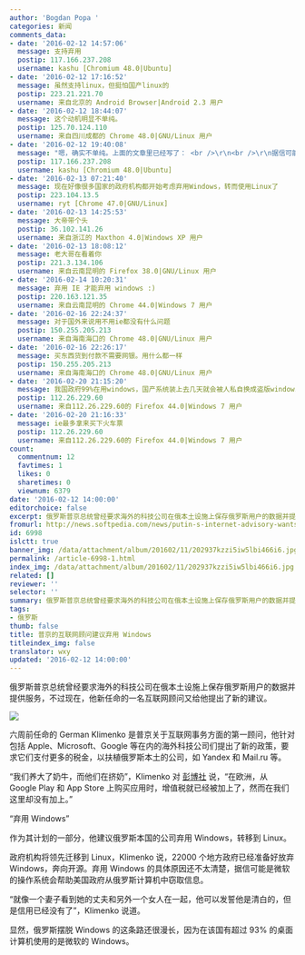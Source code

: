 ```yaml
---
author: 'Bogdan Popa '
categories: 新闻
comments_data:
- date: '2016-02-12 14:57:06'
  message: 支持弃用
  postip: 117.166.237.208
  username: kashu [Chromium 48.0|Ubuntu]
- date: '2016-02-12 17:16:52'
  message: 虽然支持linux，但挺怕国产linux的
  postip: 223.21.221.70
  username: 来自北京的 Android Browser|Android 2.3 用户
- date: '2016-02-12 18:44:07'
  message: 这个动机明显不单纯。
  postip: 125.70.124.110
  username: 来自四川成都的 Chrome 48.0|GNU/Linux 用户
- date: '2016-02-12 19:40:08'
  message: "嗯，确实不单纯。上面的文章里已经写了： <br />\r\n<br />\r\n据信可能是微软的操作系统会帮助美国政府从俄罗斯计算机中窃取信息。"
  postip: 117.166.237.208
  username: kashu [Chromium 48.0|Ubuntu]
- date: '2016-02-13 07:21:40'
  message: 现在好像很多国家的政府机构都开始考虑弃用Windows，转而使用Linux了
  postip: 223.104.13.5
  username: ryt [Chrome 47.0|GNU/Linux]
- date: '2016-02-13 14:25:53'
  message: 大帝带个头
  postip: 36.102.141.26
  username: 来自浙江的 Maxthon 4.0|Windows XP 用户
- date: '2016-02-13 18:08:12'
  message: 老大哥在看着你
  postip: 221.3.134.106
  username: 来自云南昆明的 Firefox 38.0|GNU/Linux 用户
- date: '2016-02-14 10:20:31'
  message: 弃用 IE 才能弃用 windows :)
  postip: 220.163.121.35
  username: 来自云南昆明的 Chrome 44.0|Windows 7 用户
- date: '2016-02-16 22:24:37'
  message: 对于国外来说用不用ie都没有什么问题
  postip: 150.255.205.213
  username: 来自海南海口的 Chrome 48.0|GNU/Linux 用户
- date: '2016-02-16 22:26:17'
  message: 买东西货到付款不需要网银。用什么都一样
  postip: 150.255.205.213
  username: 来自海南海口的 Chrome 48.0|GNU/Linux 用户
- date: '2016-02-20 21:15:20'
  message: 我国政府99%在用windows，国产系统装上去几天就会被人私自换成盗版windows。关键是99%的windows里面还有70%再用XP
  postip: 112.26.229.60
  username: 来自112.26.229.60的 Firefox 44.0|Windows 7 用户
- date: '2016-02-20 21:16:33'
  message: ie最多拿来买下火车票
  postip: 112.26.229.60
  username: 来自112.26.229.60的 Firefox 44.0|Windows 7 用户
count:
  commentnum: 12
  favtimes: 1
  likes: 0
  sharetimes: 0
  viewnum: 6379
date: '2016-02-12 14:00:00'
editorchoice: false
excerpt: 俄罗斯普京总统曾经要求海外的科技公司在俄本土设施上保存俄罗斯用户的数据并提供服务，不过现在，他新任命的一名互联网顾问又给他提出了新的建议。
fromurl: http://news.softpedia.com/news/putin-s-internet-advisory-wants-to-ban-windows-500198.shtml
id: 6998
islctt: true
banner_img: /data/attachment/album/201602/11/202937kzzi5iw5lbi466i6.jpg
permalink: /article-6998-1.html
index_img: /data/attachment/album/201602/11/202937kzzi5iw5lbi466i6.jpg.thumb.jpg
related: []
reviewer: ''
selector: ''
summary: 俄罗斯普京总统曾经要求海外的科技公司在俄本土设施上保存俄罗斯用户的数据并提供服务，不过现在，他新任命的一名互联网顾问又给他提出了新的建议。
tags:
- 俄罗斯
thumb: false
title: 普京的互联网顾问建议弃用 Windows
titleindex_img: false
translator: wxy
updated: '2016-02-12 14:00:00'
---
```


俄罗斯普京总统曾经要求海外的科技公司在俄本土设施上保存俄罗斯用户的数据并提供服务，不过现在，他新任命的一名互联网顾问又给他提出了新的建议。


![](/data/attachment/album/201602/11/202937kzzi5iw5lbi466i6.jpg)


六周前任命的 German Klimenko 是普京关于互联网事务方面的第一顾问，他针对包括 Apple、Microsoft、Google 等在内的海外科技公司们提出了新的政策，要求它们支付更多的税金，以扶植俄罗斯本土的公司，如 Yandex 和 Mail.ru 等。


“我们养大了奶牛，而他们在挤奶”，Klimenko 对 [彭博社](http://www.bloomberg.com/news/articles/2016-02-09/putin-s-new-internet-czar-joins-hunt-for-google-apple-taxes) 说，“在欧洲，从 Google Play 和 App Store 上购买应用时，增值税就已经被加上了，然而在我们这里却没有加上。”


“弃用 Windows”


作为其计划的一部分，他建议俄罗斯本国的公司弃用 Windows，转移到 Linux。


政府机构将领先迁移到 Linux，Klimenko 说，22000 个地方政府已经准备好放弃 Windows，奔向开源。弃用 Windows 的具体原因还不太清楚，据信可能是微软的操作系统会帮助美国政府从俄罗斯计算机中窃取信息。


“就像一个妻子看到她的丈夫和另外一个女人在一起，他可以发誓他是清白的，但是信用已经没有了”，Klimenko 说道。


显然，俄罗斯摆脱 Windows 的这条路还很漫长，因为在该国有超过 93% 的桌面计算机使用的是微软的 Windows。